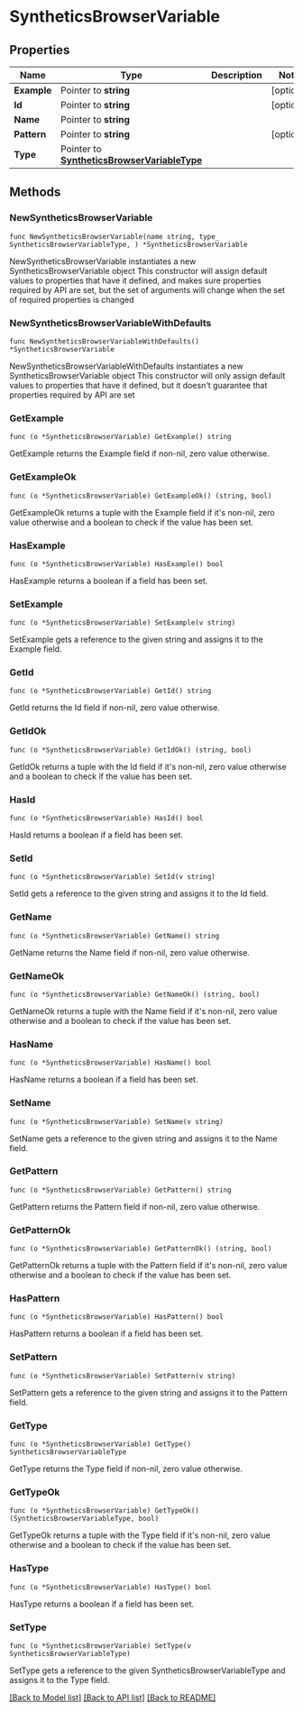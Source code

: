 # SyntheticsBrowserVariable

## Properties

Name | Type | Description | Notes
------------ | ------------- | ------------- | -------------
**Example** | Pointer to **string** |  | [optional] 
**Id** | Pointer to **string** |  | [optional] 
**Name** | Pointer to **string** |  | 
**Pattern** | Pointer to **string** |  | [optional] 
**Type** | Pointer to [**SyntheticsBrowserVariableType**](SyntheticsBrowserVariableType.md) |  | 

## Methods

### NewSyntheticsBrowserVariable

`func NewSyntheticsBrowserVariable(name string, type_ SyntheticsBrowserVariableType, ) *SyntheticsBrowserVariable`

NewSyntheticsBrowserVariable instantiates a new SyntheticsBrowserVariable object
This constructor will assign default values to properties that have it defined,
and makes sure properties required by API are set, but the set of arguments
will change when the set of required properties is changed

### NewSyntheticsBrowserVariableWithDefaults

`func NewSyntheticsBrowserVariableWithDefaults() *SyntheticsBrowserVariable`

NewSyntheticsBrowserVariableWithDefaults instantiates a new SyntheticsBrowserVariable object
This constructor will only assign default values to properties that have it defined,
but it doesn't guarantee that properties required by API are set

### GetExample

`func (o *SyntheticsBrowserVariable) GetExample() string`

GetExample returns the Example field if non-nil, zero value otherwise.

### GetExampleOk

`func (o *SyntheticsBrowserVariable) GetExampleOk() (string, bool)`

GetExampleOk returns a tuple with the Example field if it's non-nil, zero value otherwise
and a boolean to check if the value has been set.

### HasExample

`func (o *SyntheticsBrowserVariable) HasExample() bool`

HasExample returns a boolean if a field has been set.

### SetExample

`func (o *SyntheticsBrowserVariable) SetExample(v string)`

SetExample gets a reference to the given string and assigns it to the Example field.

### GetId

`func (o *SyntheticsBrowserVariable) GetId() string`

GetId returns the Id field if non-nil, zero value otherwise.

### GetIdOk

`func (o *SyntheticsBrowserVariable) GetIdOk() (string, bool)`

GetIdOk returns a tuple with the Id field if it's non-nil, zero value otherwise
and a boolean to check if the value has been set.

### HasId

`func (o *SyntheticsBrowserVariable) HasId() bool`

HasId returns a boolean if a field has been set.

### SetId

`func (o *SyntheticsBrowserVariable) SetId(v string)`

SetId gets a reference to the given string and assigns it to the Id field.

### GetName

`func (o *SyntheticsBrowserVariable) GetName() string`

GetName returns the Name field if non-nil, zero value otherwise.

### GetNameOk

`func (o *SyntheticsBrowserVariable) GetNameOk() (string, bool)`

GetNameOk returns a tuple with the Name field if it's non-nil, zero value otherwise
and a boolean to check if the value has been set.

### HasName

`func (o *SyntheticsBrowserVariable) HasName() bool`

HasName returns a boolean if a field has been set.

### SetName

`func (o *SyntheticsBrowserVariable) SetName(v string)`

SetName gets a reference to the given string and assigns it to the Name field.

### GetPattern

`func (o *SyntheticsBrowserVariable) GetPattern() string`

GetPattern returns the Pattern field if non-nil, zero value otherwise.

### GetPatternOk

`func (o *SyntheticsBrowserVariable) GetPatternOk() (string, bool)`

GetPatternOk returns a tuple with the Pattern field if it's non-nil, zero value otherwise
and a boolean to check if the value has been set.

### HasPattern

`func (o *SyntheticsBrowserVariable) HasPattern() bool`

HasPattern returns a boolean if a field has been set.

### SetPattern

`func (o *SyntheticsBrowserVariable) SetPattern(v string)`

SetPattern gets a reference to the given string and assigns it to the Pattern field.

### GetType

`func (o *SyntheticsBrowserVariable) GetType() SyntheticsBrowserVariableType`

GetType returns the Type field if non-nil, zero value otherwise.

### GetTypeOk

`func (o *SyntheticsBrowserVariable) GetTypeOk() (SyntheticsBrowserVariableType, bool)`

GetTypeOk returns a tuple with the Type field if it's non-nil, zero value otherwise
and a boolean to check if the value has been set.

### HasType

`func (o *SyntheticsBrowserVariable) HasType() bool`

HasType returns a boolean if a field has been set.

### SetType

`func (o *SyntheticsBrowserVariable) SetType(v SyntheticsBrowserVariableType)`

SetType gets a reference to the given SyntheticsBrowserVariableType and assigns it to the Type field.


[[Back to Model list]](../README.md#documentation-for-models) [[Back to API list]](../README.md#documentation-for-api-endpoints) [[Back to README]](../README.md)


